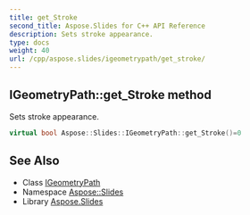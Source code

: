 ```yaml
---
title: get_Stroke
second_title: Aspose.Slides for C++ API Reference
description: Sets stroke appearance.
type: docs
weight: 40
url: /cpp/aspose.slides/igeometrypath/get_stroke/
---
```

## IGeometryPath::get_Stroke method


Sets stroke appearance.

```cpp
virtual bool Aspose::Slides::IGeometryPath::get_Stroke()=0
```

## See Also

* Class [IGeometryPath](../)
* Namespace [Aspose::Slides](../../)
* Library [Aspose.Slides](../../../)
